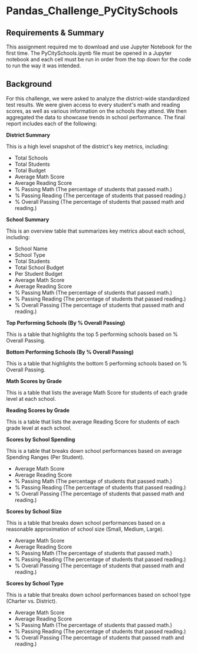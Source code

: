 # Pandas_Challenge_PyCitySchools

## Requirements & Summary
This assignment required me to download and use Jupyter Notebook for the first time. The PyCitySchools.ipynb file must be opened in a Jupyter notebook and each cell must be run in order from the top down for the code to run the way it was intended.

## Background
For this challenge, we were asked to analyze the district-wide standardized test results. We were given access to every student's math and reading scores, as well as various information on the schools they attend. We then aggregated the data to showcase trends in school performance.
The final report includes each of the following:

**District Summary**

This is a high level snapshot of the district's key metrics, including:
- Total Schools
- Total Students
- Total Budget
- Average Math Score
- Average Reading Score
- % Passing Math (The percentage of students that passed math.)
- % Passing Reading (The percentage of students that passed reading.)
- % Overall Passing (The percentage of students that passed math and reading.)


**School Summary**

This is an overview table that summarizes key metrics about each school, including:
- School Name
- School Type
- Total Students
- Total School Budget
- Per Student Budget
- Average Math Score
- Average Reading Score
- % Passing Math (The percentage of students that passed math.)
- % Passing Reading (The percentage of students that passed reading.)
- % Overall Passing (The percentage of students that passed math and reading.)


**Top Performing Schools (By % Overall Passing)**

This is a table that highlights the top 5 performing schools based on % Overall Passing.


**Bottom Performing Schools (By % Overall Passing)**

This is a table that highlights the bottom 5 performing schools based on % Overall Passing.


**Math Scores by Grade**

This is a table that lists the average Math Score for students of each grade level at each school.


**Reading Scores by Grade**

This is a table that lists the average Reading Score for students of each grade level at each school.


**Scores by School Spending**

This is a table that breaks down school performances based on average Spending Ranges (Per Student).
- Average Math Score
- Average Reading Score
- % Passing Math (The percentage of students that passed math.)
- % Passing Reading (The percentage of students that passed reading.)
- % Overall Passing (The percentage of students that passed math and reading.)


**Scores by School Size**
 
This is a table that breaks down school performances based on a reasonable approximation of school size (Small, Medium, Large).
- Average Math Score
- Average Reading Score
- % Passing Math (The percentage of students that passed math.)
- % Passing Reading (The percentage of students that passed reading.)
- % Overall Passing (The percentage of students that passed math and reading.)

**Scores by School Type**

This is a table that breaks down school performances based on school type (Charter vs. District).
- Average Math Score
- Average Reading Score
- % Passing Math (The percentage of students that passed math.)
- % Passing Reading (The percentage of students that passed reading.)
- % Overall Passing (The percentage of students that passed math and reading.)
